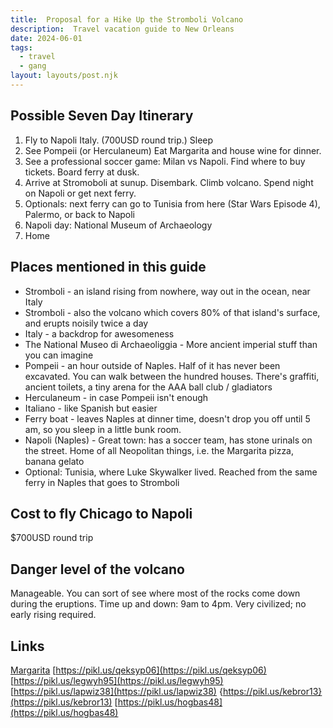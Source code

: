 ```yaml
---
title:  Proposal for a Hike Up the Stromboli Volcano  
description:  Travel vacation guide to New Orleans  
date: 2024-06-01
tags:
  - travel
  - gang
layout: layouts/post.njk
---
```


## Possible Seven Day Itinerary
1. Fly to Napoli Italy. (700USD round trip.) Sleep
2. See Pompeii (or Herculaneum) Eat Margarita and house wine for dinner.
3. See a professional soccer game: Milan vs Napoli. Find where to buy tickets. Board ferry at dusk.
4. Arrive at Stromoboli at sunup. Disembark. Climb volcano. Spend night on Napoli or get next ferry.
5. Optionals: next ferry can go to Tunisia from here (Star Wars Episode 4), Palermo, or back to Napoli
6. Napoli day: National Museum of Archaeology
7. Home 

## Places mentioned in this guide    

* Stromboli - an island rising from nowhere, way out in the ocean, near Italy
* Stromboli - also the volcano which covers 80% of that island's surface, and erupts noisily twice a day
* Italy - a backdrop for awesomeness
* The National Museo di Archaeoliggia - More ancient imperial stuff than you can imagine
* Pompeii - an hour outside of Naples. Half of it has never been excavated. You can walk between the hundred houses. There's graffiti, ancient toilets, a tiny arena for the AAA ball club / gladiators
* Herculaneum - in case Pompeii isn't enough
* Italiano - like Spanish but easier
* Ferry boat - leaves Naples at dinner time, doesn't drop you off until 5 am, so you sleep in a little bunk room.
* Napoli (Naples) - Great town: has a soccer team, has stone urinals on the street.  Home of all Neopolitan things, i.e. the Margarita pizza, banana gelato
* Optional: Tunisia, where Luke Skywalker lived. Reached from the same ferry in Naples that goes to Stromboli  

## Cost to fly Chicago to Napoli

$700USD round trip

## Danger level of the volcano

Manageable. You can sort of see where most of the rocks come down during the eruptions.
Time up and down: 9am to 4pm.  Very civilized; no early rising required.     

## Links
[Margarita](https://vitaitaliantours.com.au/wp-content/uploads/2016/03/Neapolitan-Pizza-Margherita.jpg)
[https://pikl.us/qeksyp06](https://pikl.us/qeksyp06)
[https://pikl.us/legwyh95](https://pikl.us/legwyh95)
[https://pikl.us/lapwiz38](https://pikl.us/lapwiz38)
{https://pikl.us/kebror13}(https://pikl.us/kebror13)
[https://pikl.us/hogbas48](https://pikl.us/hogbas48)

